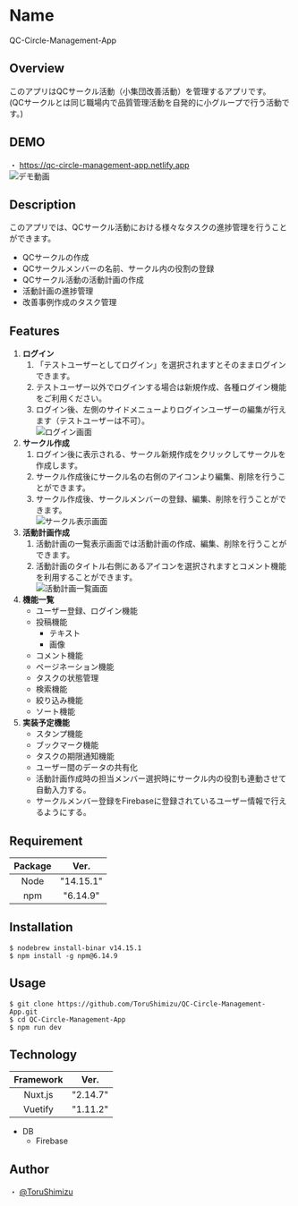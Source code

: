 # Name
QC-Circle-Management-App
## Overview
このアプリはQCサークル活動（小集団改善活動）を管理するアプリです。  
(QCサークルとは同じ職場内で品質管理活動を自発的に小グループで行う活動です。)  
## DEMO ##  
・ <https://qc-circle-management-app.netlify.app>  
![デモ動画](https://user-images.githubusercontent.com/65491855/100514423-e70b8480-31b7-11eb-9cd4-fe30b11b9249.gif)  
## Description
このアプリでは、QCサークル活動における様々なタスクの進捗管理を行うことができます。  

- QCサークルの作成
- QCサークルメンバーの名前、サークル内の役割の登録
- QCサークル活動の活動計画の作成
- 活動計画の進捗管理
- 改善事例作成のタスク管理  
## Features
1. **ログイン**  
    1. 「テストユーザーとしてログイン」を選択されますとそのままログインできます。
    2. テストユーザー以外でログインする場合は新規作成、各種ログイン機能をご利用ください。  
    3. ログイン後、左側のサイドメニューよりログインユーザーの編集が行えます（テストユーザーは不可）。  
   ![ログイン画面](https://user-images.githubusercontent.com/65491855/100514762-b11bcf80-31ba-11eb-87bc-aa9fca87f2fc.png)  
2. **サークル作成**  
    1. ログイン後に表示される、サークル新規作成をクリックしてサークルを作成します。  
    2. サークル作成後にサークル名の右側のアイコンより編集、削除を行うことができます。  
    3. サークル作成後、サークルメンバーの登録、編集、削除を行うことができます。  
   ![サークル表示画面](https://user-images.githubusercontent.com/65491855/100514697-220eb780-31ba-11eb-8938-4e77863d55a0.png)  
3. **活動計画作成**  
    1. 活動計画の一覧表示画面では活動計画の作成、編集、削除を行うことができます。  
    2. 活動計画のタイトル右側にあるアイコンを選択されますとコメント機能を利用することができます。  
   ![活動計画一覧画面](https://user-images.githubusercontent.com/65491855/100514654-fb508100-31b9-11eb-992c-e904c1654d25.png)  
4. **機能一覧**  
    - ユーザー登録、ログイン機能  
    - 投稿機能  
      - テキスト
      - 画像 
    - コメント機能
    - ページネーション機能
    - タスクの状態管理
    - 検索機能
    - 絞り込み機能
    - ソート機能  
5. **実装予定機能**  
    - スタンプ機能
    - ブックマーク機能
    - タスクの期限通知機能
    - ユーザー間のデータの共有化  
    - 活動計画作成時の担当メンバー選択時にサークル内の役割も連動させて自動入力する。
    - サークルメンバー登録をFirebaseに登録されているユーザー情報で行えるようにする。
## Requirement
| Package |   Ver.    |
| :-----: | :-------: |
|  Node   | "14.15.1" |
|   npm   | "6.14.9"  |

## Installation
```
$ nodebrew install-binar v14.15.1
$ npm install -g npm@6.14.9  
```
 
## Usage  
```
$ git clone https://github.com/ToruShimizu/QC-Circle-Management-App.git  
$ cd QC-Circle-Management-App  
$ npm run dev
```


## Technology  
| Framework |   Ver.   |
| :-------: | :------: |
|  Nuxt.js  | "2.14.7" |
|  Vuetify  | "1.11.2" |
- DB
  - Firebase
## Author

・ [@ToruShimizu](https://github.com/ToruShimizu)  
